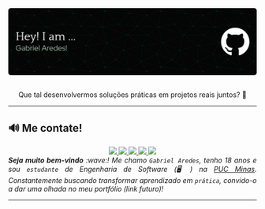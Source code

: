 

<div> <img align="center" alt="Header" src="img/githeader.png"/> </div> 

<br>
<div align="center">
  <p>Que tal desenvolvermos soluções práticas em projetos reais juntos? 🚀</p>
</div>

-----

<h2>🔊​​ Me contate!</h2>

<div align="center">

  <!-- GitHub -->
  <a href="https://github.com/ImGabrielAredes" target="_blank">
    <img src="https://img.shields.io/badge/-GitHub-000000?style=for-the-badge&logo=github&logoColor=8EB69B"/>
  </a>

  <!-- LinkedIn -->
  <a href="https://www.linkedin.com/in/gabrielaredes" target="_blank">
    <img src="https://img.shields.io/badge/-LinkedIn-000000?style=for-the-badge&logo=linkedin&logoColor=8EB69B"/>
  </a>

  <!-- Gmail -->
  <a href="mailto:gabrielaredes1@gmail.com" target="_blank">
    <img src="https://img.shields.io/badge/-Gmail-000000?style=for-the-badge&logo=gmail&logoColor=8EB69B"/>
  </a>

  <!-- WhatsApp -->
  <a href="https://wa.me/5531981133139" target="_blank">
    <img src="https://img.shields.io/badge/-WhatsApp-000000?style=for-the-badge&logo=whatsapp&logoColor=8EB69B"/>
  </a>

  <!-- Instagram -->
  <a href="https://www.instagram.com/gabriels.aredes/" target="_blank">
    <img src="https://img.shields.io/badge/-Instagram-000000?style=for-the-badge&logo=instagram&logoColor=8EB69B"/>
  </a>

</div>

<div align="justify">
  <i>
    <b>Seja muito bem-vindo</b> :wave:!  
    Me chamo <code>Gabriel Aredes</code>, tenho 18 anos e sou 
    <code>estudante</code> de Engenharia de Software (🖥️) na 
    <a href="https://www.pucminas.br/" target="_blank">PUC Minas</a>.  
    Constantemente buscando transformar aprendizado em <code>prática</code>, 
    convido-o a dar uma olhada no meu portfólio (link futuro)!
  </i>
</div>

-----


